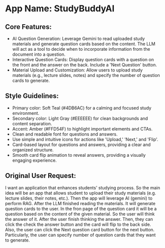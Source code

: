 # **App Name**: StudyBuddyAI

## Core Features:

- AI Question Generation: Leverage Gemini to read uploaded study materials and generate question cards based on the content. The LLM will act as a tool to decide when to incorporate information from the document into a question.
- Interactive Question Cards: Display question cards with a question on the front and the answer on the back. Include a 'Next Question' button.
- Material Upload and Customization: Allow users to upload study materials (e.g., lecture slides, notes) and specify the number of question cards to generate.

## Style Guidelines:

- Primary color: Soft Teal (#4DB6AC) for a calming and focused study environment.
- Secondary color: Light Gray (#EEEEEE) for clean backgrounds and content separation.
- Accent: Amber (#FFD54F) to highlight important elements and CTAs.
- Clean and readable font for questions and answers.
- Use simple and intuitive icons for actions like 'Upload,' 'Next,' and 'Flip'.
- Card-based layout for questions and answers, providing a clear and organized structure.
- Smooth card flip animation to reveal answers, providing a visually engaging experience.

## Original User Request:
I want an application that enhances students' studying process. So the main idea will be an app that allows student to upload their study materials (e.g. lecture slides, their notes, etc.). Then the app will leverage AI (gemini) to perform RAG. After the LLM finished reading the materials. It will generate question cards to the user. In the fron page of the question card it will be a question based on the content of the given material. So the user will think the answer of it. After the user finish thinking the answer. Then, they can click the check the answer button and the card will flip to the back side. Also, the user can click the Next question card button for the next button. Particularly, the user can specify number of question cards that they want to generate.
  